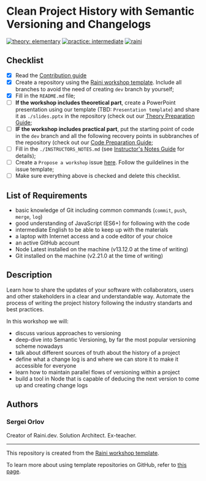 # Clean Project History with Semantic Versioning and Changelogs

[![theory: elementary](https://img.shields.io/badge/theory-elementary-yellow)](https://github.com/raini-dev/raini/blob/master/docs/workshop-difficulty-levels.md)
[![practice: intermediate](https://img.shields.io/badge/practice-intermediate-orange)](https://github.com/raini-dev/raini/blob/master/docs/workshop-difficulty-levels.md)
[![raini](https://img.shields.io/badge/raini-workshop-indianred)](https://github.com/raini-dev/raini)

## Checklist

- [x] Read the [Contribution guide](https://github.com/raini-dev/raini/blob/master/.github/CONTRIBUTING.md#suggesting-a-workshop)
- [x] Create a repository using the [Raini workshop template](https://github.com/raini-dev/raini-workshop-template/). Include all branches to avoid the need of creating `dev` branch by yourself;
- [x] Fill in the `README.md` file;
- [ ] **If the workshop includes theoretical part**, create a PowerPoint presentation using our template (TBD: `Presentation template`) and share it as `./slides.pptx` in the repository (check out our [Theory Preparation Guide](https://github.com/raini-dev/raini/blob/master/docs/guides/theory-preparation-guide.md);
- [ ] **IF the workshop includes practical part**, put the starting point of code in the `dev` branch and all the following recovery points in subbranches of the repository (check out our [Code Preparation Guide](https://github.com/raini-dev/raini/blob/master/docs/guides/code-preparation-guide.md);
- [ ] Fill in the `./INSTRUCTORS_NOTES.md` (see [Instructor's Notes Guide](https://github.com/raini-dev/raini/blob/master/docs/guides/instructors-notes-guide.md) for details);
- [ ] Create a `Propose a workshop` issue [here](https://github.com/raini-dev/raini/issues/new/choose). Follow the guildelines in the issue template;
- [ ] Make sure everything above is checked and delete this checklist.

## List of Requirements

- basic knowledge of Git including common commands (`commit`, `push`, `merge`, `log`)
- good understanding of JavaScript (ES6+) for following with the code
- intermediate English to be able to keep up with the materials
- a laptop with Internet access and a code editor of your choice
- an active GitHub account
- Node Latest installed on the machine (v13.12.0 at the time of writing)
- Git installed on the machine (v2.21.0 at the time of writing)

## Description

Learn how to share the updates of your software with collaborators, users and other stakeholders in a clear and understandable way. Automate the process of writing the project history following the industry standarts and best practices.

In this workshop we will:

- discuss various approaches to versioning
- deep-dive into Semantic Versioning, by far the most popular versioning scheme nowadays
- talk about different sources of truth about the history of a project
- define what a change log is and where we can store it to make it accessible for everyone
- learn how to maintain parallel flows of versioning within a project
- build a tool in Node that is capable of deducing the next version to come up and creating change logs

## Authors

### Sergei Orlov

Creator of Raini.dev. Solution Architect. Ex-teacher.

---

This repository is created from the [Raini workshop template](https://github.com/raini-dev/raini-workshop-template/).

To learn more about using template repositories on GitHub, refer to [this page](https://help.github.com/en/github/creating-cloning-and-archiving-repositories/creating-a-repository-from-a-template).

